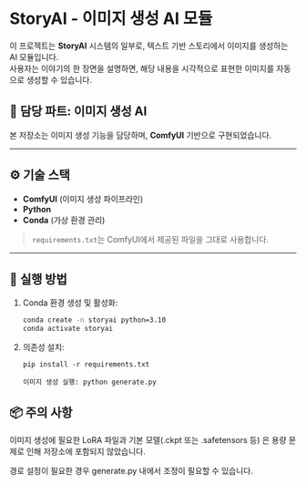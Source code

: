 # StoryAI - 이미지 생성 AI 모듈

이 프로젝트는 **StoryAI** 시스템의 일부로, 텍스트 기반 스토리에서 이미지를 생성하는 AI 모듈입니다.  
사용자는 이야기의 한 장면을 설명하면, 해당 내용을 시각적으로 표현한 이미지를 자동으로 생성할 수 있습니다.

## 🧠 담당 파트: 이미지 생성 AI

본 저장소는 이미지 생성 기능을 담당하며, **ComfyUI** 기반으로 구현되었습니다.

---

## ⚙️ 기술 스택

- **ComfyUI** (이미지 생성 파이프라인)
- **Python**
- **Conda** (가상 환경 관리)

> `requirements.txt`는 ComfyUI에서 제공된 파일을 그대로 사용합니다.

---

## 🚀 실행 방법

1. Conda 환경 생성 및 활성화:
   ```bash
   conda create -n storyai python=3.10
   conda activate storyai

2. 의존성 설치:

   ```
   pip install -r requirements.txt

   이미지 생성 실행: python generate.py
   ```
## 📦 주의 사항

이미지 생성에 필요한 LoRA 파일과 기본 모델(.ckpt 또는 .safetensors 등) 은 용량 문제로 인해 저장소에 포함되지 않았습니다.

경로 설정이 필요한 경우 generate.py 내에서 조정이 필요할 수 있습니다.